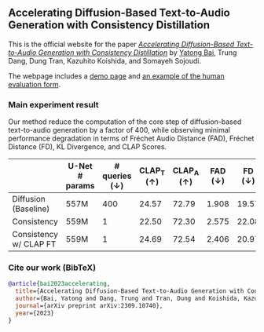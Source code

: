 ## Accelerating Diffusion-Based Text-to-Audio Generation with Consistency Distillation

This is the official website for the paper [*Accelerating Diffusion-Based Text-to-Audio Generation with Consistency Distillation*](https://arxiv.org/abs/2309.10740) by [Yatong Bai](https://bai-yt.github.io), Trung Dang, Dung Tran, Kazuhito Koishida, and Somayeh Sojoudi.

The webpage includes a [demo page](https://consistency_tta.github.io/demo.html) and [an example of the human evaluation form](https://consistency_tta.github.io/evaluation.html).


### Main experiment result

Our method reduce the computation of the core step of diffusion-based text-to-audio generation by a factor of 400, while observing minimal performance degradation in terms of Fréchet Audio Distance (FAD), Fréchet Distance (FD), KL Divergence, and CLAP Scores.

|                        | U-Net # params | # queries (↓) | CLAP<sub>T</sub> (↑) | CLAP<sub>A</sub> (↑) | FAD (↓) | FD (↓) | KLD (↓) |
|------------------------|----------------|---------------|----------------------|----------------------|---------|--------|---------|
| Diffusion (Baseline)   | 557M           | 400           | 24.57                | 72.79                | 1.908   | 19.57  | 1.350   |
| Consistency            | 559M           | 1             | 22.50                | 72.30                | 2.575   | 22.08  | 1.354   |
| Consistency w/ CLAP FT | 559M           | 1             | 24.69                | 72.54                | 2.406   | 20.97  | 1.358   |


### Cite our work (BibTeX)

```bibtex
@article{bai2023accelerating,
  title={Accelerating Diffusion-Based Text-to-Audio Generation with Consistency Distillation},
  author={Bai, Yatong and Dang, Trung and Tran, Dung and Koishida, Kazuhito and Sojoudi, Somayeh},
  journal={arXiv preprint arXiv:2309.10740},
  year={2023}
}
```
